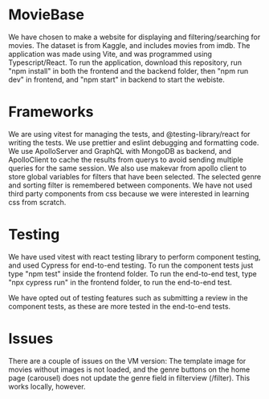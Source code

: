 # MovieBase

We have chosen to make a website for displaying and filtering/searching for movies.
The dataset is from Kaggle, and includes movies from imdb.
The application was made using Vite, and was programmed using Typescript/React.
To run the application, download this repository, run "npm install" in both the frontend and the backend folder, then "npm run dev" in frontend, and "npm start" in backend to start the webiste.

# Frameworks

We are using vitest for managing the tests, and @testing-library/react for writing the tests.
We use prettier and eslint debugging and formatting code.
We use ApolloServer and GraphQL with MongoDB as backend, and ApolloClient to cache the results from querys to avoid sending multiple queries for the same session.
We also use makevar from apollo client to store global variables for filters that have been selected. The selected genre and sorting filter is remembered between components.
We have not used third party components from css because we were interested in learning css from scratch.

# Testing

We have used vitest with react testing library to perform component testing, and used Cypress for end-to-end testing. To run the component tests just type "npm test" inside the frontend folder. To run the end-to-end test, type "npx cypress run" in the frontend folder, to run the end-to-end test.

We have opted out of testing features such as submitting a review in the component tests, as these are more tested in the end-to-end tests.

# Issues

There are a couple of issues on the VM version: The template image for movies without images is not loaded, and the genre buttons on the home page (carousel) does not update the genre field in filterview (/filter). This works locally, however.
